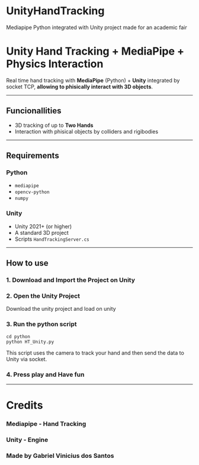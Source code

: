 # UnityHandTracking
Mediapipe Python integrated with Unity project made for an academic fair

# Unity Hand Tracking + MediaPipe + Physics Interaction

Real time hand tracking with **MediaPipe** (Python) + **Unity** integrated by socket TCP, **allowing to phisically interact with 3D objects**.

---

## Funcionallities

- 3D tracking of up to **Two Hands** 
- Interaction with phisical objects by colliders and rigibodies
  
---

## Requirements

### Python
- `mediapipe`
- `opencv-python`
- `numpy`

### Unity
- Unity 2021+ (or higher)
- A standard 3D project
- Scripts `HandTrackingServer.cs`

---

## How to use

### 1. Download and Import the Project on Unity

### 2. Open the Unity Project

Download the unity project and load on unity

### 3. Run the python script
```
cd python
python HT_Unity.py
```
This script uses the camera to track your hand and then send the data to Unity via socket.

### 4. Press play and Have fun

---

# Credits

### Mediapipe - Hand Tracking
### Unity - Engine
### Made by **Gabriel Vinicius dos Santos**
